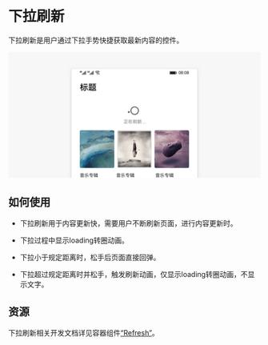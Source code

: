 # 下拉刷新


下拉刷新是用户通过下拉手势快捷获取最新内容的控件。


![refresh_3](figures/refresh_3.png)


## 如何使用

- 下拉刷新用于内容更新快，需要用户不断刷新页面，进行内容更新时。

- 下拉过程中显示loading转圈动画。

- 下拉小于规定距离时，松手后页面直接回弹。

- 下拉超过规定距离时并松手，触发刷新动画，仅显示loading转圈动画，不显示文字。


## 资源

下拉刷新相关开发文档详见容器组件[“Refresh”](https://gitee.com/openharmony/docs/blob/master/zh-cn/application-dev/reference/arkui-ts/ts-container-refresh.md)。
